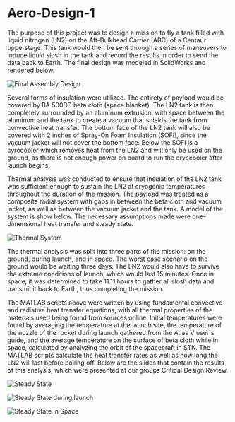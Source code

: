 # Aero-Design-1

The purpose of this project was to design a mission to  fly  a  tank  filled  with liquid nitrogen (LN2) on the Aft-Bulkhead Carrier (ABC) of a Centaur upperstage. This  tank  would  then  be  sent through a  series of maneuvers to induce liquid slosh in the tank and record the results in order to send the data back to Earth. The final design was modeled in SolidWorks and rendered below.

![Final Assembly Design](https://user-images.githubusercontent.com/61441385/76151401-d55edb80-6082-11ea-90cf-20c40e53c64f.PNG)


Several forms of insulation were utilized. The entirety of payload would be covered by BA 500BC beta cloth (space blanket). The LN2 tank is then completely surrounded by an aluminum extrusion, with space between the aluminum and the tank to create a vacuum that shields the tank from convective heat transfer. The bottom face of the LN2 tank will also be covered with 2 inches of Spray-On Foam Insulation (SOFI), since the vacuum jacket will not cover the bottom face. Below the SOFI is a cyrocooler which removes heat from the LN2 and will only be used on the ground, as there is not enough power on board to run the cryocooler after launch begins.

Thermal analysis was conducted to ensure that insulation of the LN2 tank was sufficient enough to sustain the LN2 at cryogenic temperatures throughout the duration of the mission. The payload was treated as a composite radial system with gaps in between the beta cloth and vacuum jacket, as well as between the vacuum jacket and the tank. A model of the system is show below. The necessary assumptions made were one-dimensional heat transfer and steady state. 

![Thermal System](https://user-images.githubusercontent.com/61441385/76151318-c0357d00-6081-11ea-8fad-504fd47435d7.PNG)

The thermal analysis was split into three parts of the mission: on the ground, during launch, and in space. The worst case scenario on the ground would be waiting three days. The LN2 would also have to survive the extreme conditions of launch, which would last 15 minutes. Once in space, it was determined to take 11.11 hours to gather all slosh data and transmit it back to Earth, thus completing the mission. 

The MATLAB scripts above were written by using fundamental convective and radiative heat transfer equations, with all thermal properties of the materials used being found from sources online. Initial temperatures were found by averaging the temperature at the launch site, the temperature of the nozzle of the rocket during launch gathered from the Atlas V user's guide, and the average temperature on the surface of beta cloth while in space, calculated by analyzing the orbit of the spacecraft in STK. The MATLAB scripts calculate the heat transfer rates as well as how long the LN2 will last before boiling off. Below are the slides that contain the results of this analysis, which were presented at our groups Critical Design Review.

![Steady State](https://user-images.githubusercontent.com/61441385/76151825-1eb12a00-6087-11ea-8677-86fdc0d4308f.PNG)

![Steady State during launch](https://user-images.githubusercontent.com/61441385/76151836-27a1fb80-6087-11ea-9e32-f65d602c1472.PNG)

![Steady State in Space](https://user-images.githubusercontent.com/61441385/76151849-41dbd980-6087-11ea-91ba-64bc7c0833e1.PNG)
